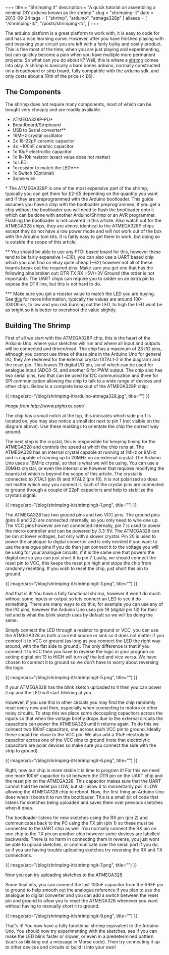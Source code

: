 +++
title = "Shrimping it"
description = "A quick tutorial on assembling a minimal DIY arduino known as the shrimp."
slug = "shrimping-it"
date = 2013-09-24
tags = [ "shrimp", "arduino", "atmega328p" ]
aliases = [
    "/shrimping-it/",
    "/posts/shrimping-it/",
]
+++

The arduino platform is a great platform to work with, it is easy to code for
and has a nice learning curve. However, after you have finished playing with
and tweaking your circuit you are left with a fairly bulky and costly product.
This is fine most of the time, when you are just playing and experimenting, but
can quickly become a pain when you have multiple more permanent projects. So
what can you do about it? Well, this is where a [shrimp](http://shrimping.it/)
comes into play. A shrimp is basically a bare bones arduino, normally
constructed on a breadboard or strip board, fully compatible with the arduino
sdk, and only costs about a 10th of the price (&lt; £6).

<!--more-->

## The Components

The shrimp does not require many components, most of which can be bought very
cheaply and are readily available.

* ATMEGA328P-PU&#42;
* Breadboard/Stripboard
* USB to Serial converter&#42;&#42;
* 16MHz crystal oscillator
* 2x 18-22pF ceramic capacitor
* 4x ~100nF ceramic capacitor
* 1x 10uF electrolitic capacitor
* 1x 1k-10k resistor (exact value does not matter)
* 1x LED
* 1x resistor to match the LED&#42;&#42;&#42;
* 1x Switch (Optional)
* Some wire

&#42; The ATMEGA328P is one of the most expensive part of the shrimp, typically
you can get them for £2-£5 depending on the quantity you want and if they are
preprogrammed with the Arduino bootloader.  This guide assumes you have a chip
with the bootloader preprogrammed, if you get a chip without the bootloader you
will need to flash the bootloader onto it which can be done with another
Arduino/Shrimp or an AVR programmer. Flashing the bootloader is not covered in
this article. Also watch out for the ATMEGA328 chips, they are almost identical
to the ATMEGA328P chips except they do not have a low power mode and will not
work out of the box with the Arduino tool kits. It is fairly easy to get them
to work, but doing so is outside the scope of this article.

&#42;&#42; You should be able to use any FTDI based board for this, however
these tend to be fairly expensive (~£10), you can also use a UART based chip
which you can find on ebay quite cheap (~£2) however not all of these boards
break out the required pins. Make sure you get one that has the following pins
broken out: DTR TX RX +5V/+3V Ground (the order is not important). The UART
chips can require you to solder on an extra pin to expose the DTR line, but
this is not hard to do.

&#42;&#42;&#42; Make sure you get a resistor value to match the LED you are
buying. See
[this](http://www.instructables.com/id/Choosing-The-Resistor-To-Use-With-LEDs/)
for more information, typically the values are around 100-330Ohms, to low and
you risk burning out the LED, to high the LED wont be as bright so it is better
to overshoot the value slightly.

## Building The Shrimp

First of all we start with the ATMEGA328P chip, this is the heart of the
Arduino Uno, where your sketches will run and where all input and outputs will
be connected and driven/read. The chip has a maximum of 23 I/O pins, although
you cannot use three of these pins in the Arduino Uno for general I/O, they are
reserved for the external crystal (XTAL1-2 in the diagram) and the reset pin.
This leaves 19 digital I/O pin, six of which can be used for analogue input
(ADC0-5), and another 6 for PWM output. The chip also has two serial pins, two
that can be used for I2C communication and three for SPI communication allowing
the chip to talk to a wide range of devices and other chips. Below is a
complete breakout of the ATMEGA328P chip:

{{ image(src="/blog/shrimping-it/arduino-atmega328.jpg", title="") }} 

*Image from http://www.pighixxx.com/*

The chip has a small notch at the top, this indicates which side pin 1 is
located on, you may also notice a small dot next to pin 1 (not visible on the
diagram above). Use these markings to orientate the chip the correct way
around.

The next step is the crystal, this is responsible for keeping timing for the
ATMEGA328 and controls the speed at which the chip runs at. The ATMEGA328 has
an internal crystal capable at running at 1MHz or 8MHz and is capable of
running up to 20MHz on an external crystal. The Arduino Uno uses a 16MHz
crystal, so that is what we will be using. You can use a 20MHz crystal, or even
the internal one however that requires modifying the boards.txt which is beyond
the scope of this article. The crystal is connected to XTAL1 (pin 9) and XTAL2
(pin 10), it is not polarized so does not matter which way you connect it. Each
of the crystal pins are connected to ground through a couple of 22pF capacitors
and help to stabilize the crystals signal.

{{ image(src="/blog/shrimping-it/shrimpingit-1.png", title="") }} 

The ATMEGA328 has two ground pins and two VCC pins. The ground pins (pins 8 and
22) are connected internally, so you only need to wire one up. The VCC pins
however are not connected internally, pin 7 is used to power the
micro-controller and can be powered by 3.3-5V. The ATMEGA328 can be run at
lower voltages, but only with a slower crystal. Pin 20 is used to power the
analogue to digital converter and is only needed if you want to use the
analogue pins if you do then just connect it to the voltage you will be using
for your analogue circuits, if it is the same one that powers the digital one
so you can just short it to pin 7. Lastly, we should connect the reset pin to
VCC, this keeps the reset pin high and stops the chip from randomly resetting.
If you wish to reset the chip, just short this pin to ground.

{{ image(src="/blog/shrimping-it/shrimpingit-3.png", title="") }} 

And that is it! You have a fully functional shrimp, however it won't do much
without some inputs or output so lets connect an LED to see it do something.
There are many ways to do this, for example you can use any of the I/O pins,
however the Arduino Uno uses pin 19 (digital pin 13) for their led and is what
the blink sketch uses by default so we will be doing the same.

Simply connect the LED through a resistor to ground or VCC, you can use the
ATMEGA328 as both a current source or sink so it does not matter if you connect
it to VCC or ground (as long as you connect the LED the right way around, with
the flat side to ground). The only difference is that if you connect it to VCC
then you have to reverse the logic in your program as setting digital pin 13 to
HIGH will turn _off_ the led and vice versa. We have chosen to connect it to
ground so we don't have to worry about reversing the logic.

{{ image(src="/blog/shrimping-it/shrimpingit-5.png", title="") }} 

If your ATMEGA328 has the blink sketch uploaded to it then you can power it up
and the LED will start blinking at you.

However, if you use this in other circuits you may find the chip randomly reset
every now and then, especially when connecting to motors or other noisy
circuits. To stop this we place some decoupling capacitors across the inputs so
that when the voltage briefly drops due to the external circuits the capacitors
can power the ATMEGA328 until it returns again. To do this we connect two 100nF
capacitors, one across each VCC pin to ground. Ideally these should be close to
the VCC pin. We also add a 10uF electrolytic capacitor across one of the VCC
pins to ground (note that electrolytic capacitors are polar devices so make
sure you connect the side with the strip to ground).

{{ image(src="/blog/shrimping-it/shrimpingit-6.png", title="") }} 

Right, now our chip is more stable it is time to program it! For this we need
one more 100nF capacitor to sit between the DTR pin on the UART chip and the
reset pin on the ATMEGA328. This capacitor makes sure that the UART cannot hold
the reset pin LOW, but still allow it to momentarily pull it LOW allowing the
ATMEGA328 chip to reboot. Now, the first thing an Arduino Uno does when it
boots it to run the bootloader. This is a small bit of code that listens for
sketches being uploaded and saves them over previous sketches when it does.

The bootloader listens for new sketches using the RX pin (pin 2) and
communicates back to the PC using the TX pin (pin 1) so these must be connected
to the UART chip as well. You normally connect the RX pin on one chip to the TX
pin on another chip however some devices are labelled backwards.  There is no
harm in connecting them in reverse, you just wont be able to upload sketches,
or communicate over the serial port if you do, so if you are having trouble
uploading sketches try reversing the RX and TX connections.

{{ image(src="/blog/shrimping-it/shrimpingit-7.png", title="") }} 

Now you can try uploading sketches to the ATMEGA328.

Some final bits, you can connect the last 100nF capacitor from the AREF pin to
ground to help smooth out the analogue reference if you plan to use the
analogue to digital converter and you can add a switch between the reset pin
and ground to allow you to reset the ATMEGA328 whenever you want without having
to manually short it to ground.

{{ image(src="/blog/shrimping-it/shrimpingit-9.png", title="") }} 

That's it! You now have a fully functional shrimp equivalent to the Arduino
Uno. You should now try experimenting with the sketches, see if you can make
the LED blink faster or slower, or even in a predetermined pattern (such as
blinking out a message in Morse code). Then try connecting it up to other
devices and circuits or build it into your own!
